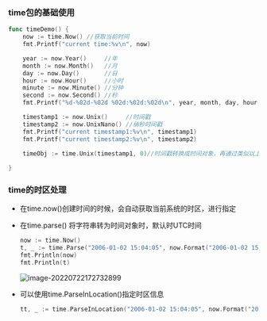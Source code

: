 ### time包的基础使用

```go
func timeDemo() {
    now := time.Now() //获取当前时间
    fmt.Printf("current time:%v\n", now)

    year := now.Year()     //年
    month := now.Month()   //月
    day := now.Day()       //日
    hour := now.Hour()     //小时
    minute := now.Minute() //分钟
    second := now.Second() //秒
    fmt.Printf("%d-%02d-%02d %02d:%02d:%02d\n", year, month, day, hour, minute, second)

    timestamp1 := now.Unix()     //时间戳
    timestamp2 := now.UnixNano() //纳秒时间戳
    fmt.Printf("current timestamp1:%v\n", timestamp1)
    fmt.Printf("current timestamp2:%v\n", timestamp2)   
    
    timeObj := time.Unix(timestamp1, 0)//时间戳转换成时间对象，再通过类似以上当前时间转换成时间格式

}
```



### time的时区处理

- 在time.now()创建时间的时候，会自动获取当前系统的时区，进行指定

- 在time.parse() 将字符串转为时间对象时，默认时UTC时间

  ```go
  now := time.Now()
  t, _ := time.Parse("2006-01-02 15:04:05", now.Format("2006-01-02 15:04:05"))
  fmt.Println(now)
  fmt.Println(t)
  ```

  ![image-20220722172732899](C:\Users\yongjianwu\Desktop\NOTEBOOK\my_notebook\lan\Golang\Go的一些标准包\time时间处理.assets\image-20220722172732899.png) 

- 可以使用time.ParseInLocation()指定时区信息

  ```go
  tt, _ := time.ParseInLocation("2006-01-02 15:04:05", now.Format("2006-01-02 15:04:05"), time.Local)
  ```

  